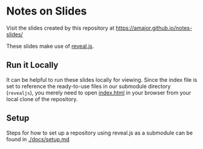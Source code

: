 # Notes on Slides

Visit the slides created by this repository at https://amajor.github.io/notes-slides/

These slides make use of [reveal.js](https://revealjs.com).

## Run it Locally

It can be helpful to run these slides locally for viewing. Since the index
file is set to reference the ready-to-use files in our submodule directory
(`revealjs`), you merely need to open [index.html](./index.html) in your
browser from your local clone of the repository.

## Setup

Steps for how to set up a repository using reveal.js as a submodule can be 
found in [./docs/setup.md](./docs/setup.md)